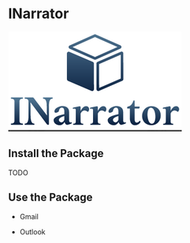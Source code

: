 # INarrator

![Logo](https://github.com/keenborder786/INarrator/blob/main/assets/Logo.png)



## Install the Package

TODO

## Use the Package

- Gmail

- Outlook


